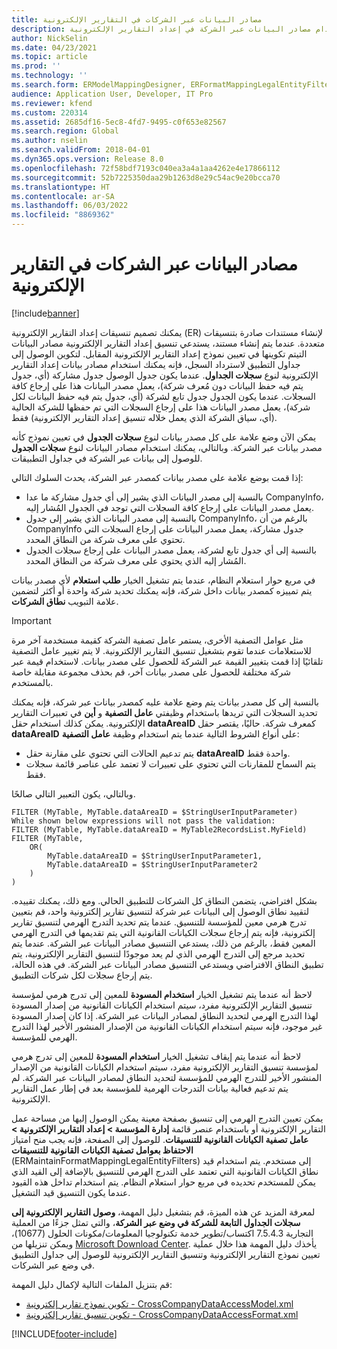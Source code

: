 ```yaml
---
title: مصادر البيانات عبر الشركات في التقارير الإلكترونية
description: تشرح لك هذه المقالة كيفية استخدام مصادر البيانات عبر الشركة في إعداد التقارير الإلكترونية (ER).
author: NickSelin
ms.date: 04/23/2021
ms.topic: article
ms.prod: ''
ms.technology: ''
ms.search.form: ERModelMappingDesigner, ERFormatMappingLegalEntityFilterTable
audience: Application User, Developer, IT Pro
ms.reviewer: kfend
ms.custom: 220314
ms.assetid: 2685df16-5ec8-4fd7-9495-c0f653e82567
ms.search.region: Global
ms.author: nselin
ms.search.validFrom: 2018-04-01
ms.dyn365.ops.version: Release 8.0
ms.openlocfilehash: 72f58bdf7193c040ea3a4a1aa4262e4e17866112
ms.sourcegitcommit: 52b7225350daa29b1263d8e29c54ac9e20bcca70
ms.translationtype: HT
ms.contentlocale: ar-SA
ms.lasthandoff: 06/03/2022
ms.locfileid: "8869362"
---
```

# <a name="cross-company-data-sources-in-electronic-reporting-er"></a>مصادر البيانات عبر الشركات في التقارير الإلكترونية

[!include[banner](../includes/banner.md)]

يمكنك تصميم تنسيقات إعداد التقارير الإلكترونية (ER) لإنشاء مستندات صادرة بتنسيقات متعددة. عندما يتم إنشاء مستند، يستدعي تنسيق إعداد التقارير الإلكترونية مصادر البيانات التيتم تكوينها في تعيين نموذج إعداد التقارير الإلكترونية المقابل. لتكوين الوصول إلى جداول التطبيق لاسترداد السجل، فإنه يمكنك استخدام مصادر بيانات إعداد التقارير الإلكترونية لنوع **سجلات الجداول**. عندما يكون جدول الوصول جدول مشاركة (أي، جدول يتم فيه حفظ البيانات دون مُعرف شركة)، يعمل مصدر البيانات هذا على إرجاع كافة السجلات. عندما يكون الجدول جدول تابع لشركة (أي، جدول يتم فيه حفظ البيانات لكل شركة)، يعمل مصدر البيانات هذا على إرجاع السجلات التي تم حفظها للشركة الحالية (أي، سياق الشركة الذي يعمل خلاله تنسيق إعداد التقارير الإلكترونية) فقط.

يمكن الآن وضع علامة على كل مصدر بيانات لنوع **سجلات الجدول** في تعيين نموذج كأنه مصدر بيانات عبر الشركة. وبالتالي، يمكنك استخدام مصادر البيانات لنوع **سجلات الجدول** للوصول إلى بيانات عبر الشركة في جداول التطبيقات.

إذا قمت بوضع علامة على مصدر بيانات كمصدر عبر الشركة، يحدث السلوك التالي:

- بالنسبة إلى مصدر البيانات الذي يشير إلى أي جدول مشاركة ما عدا CompanyInfo، يعمل مصدر البيانات على إرجاع كافة السجلات التي توجد في الجدول المُشار إليه. 
- بالنسبة إلى مصدر البيانات الذي يشير إلى جدول CompanyInfo، بالرغم من أن CompanyInfo جدول مشاركة، يعمل مصدر البيانات على إرجاع السجلات التي تحتوي على معرف شركة من النطاق المحدد.
- بالنسبة إلى أي جدول تابع لشركة، يعمل مصدر البيانات على إرجاع سجلات الجدول المُشار إليه الذي يحتوي على معرف شركة من النطاق المحدد.

في مربع حوار استعلام النظام، عندما يتم تشغيل الخيار **طلب استعلام** لأي مصدر بيانات يتم تمييزه كمصدر بيانات داخل شركة، فإنه يمكنك تحديد شركة واحدة أو أكثر لتضمين علامة التبويب **نطاق الشركات**.

> [!IMPORTANT]
> مثل عوامل التصفية الأخرى، يستمر عامل تصفية الشركة كقيمة مستخدمة آخر مرة للاستعلامات عندما تقوم بتشغيل تنسيق التقارير الإلكترونية‬. لا يتم تغيير عامل التصفية تلقائيًا إذا قمت بتغيير القيمة عبر الشركة للحصول على مصدر بيانات. لاستخدام قيمة عبر شركة مختلفة للحصول على مصدر بيانات آخر، قم بحذف مجموعة مقابلة خاصة بالمستخدم.

بالنسبة إلى كل مصدر بيانات يتم وضع علامة عليه كمصدر بيانات عبر شركة، فإنه يمكنك تحديد السجلات التي تريدها باستخدام وظيفتي **عامل التصفية** و **أين** في تعبيرات التقارير الإلكترونية. يمكن كذلك استخدام حقل **dataAreaID** كمعرف شركة. حاليًا، يقتصر حقل **dataAreaID** على أنواع الشروط التالية عندما يتم استخدام وظيفة **عامل التصفية**:

- يتم تدعيم الحالات التي تحتوي على مقارنة حقل **dataAreaID** واحدة فقط.
- يتم السماح للمقارنات التي تحتوي على تعبيرات لا تعتمد على عناصر قائمة سجلات فقط.

وبالتالي، يكون التعبير التالي صالحًا.

```ER Expression
FILTER (MyTable, MyTable.dataAreaID = $StringUserInputParameter)
While shown below expressions will not pass the validation:
FILTER (MyTable, MyTable.dataAreaID = MyTable2RecordsList.MyField)
FILTER (MyTable, 
    OR(
        MyTable.dataAreaID = $StringUserInputParameter1,
        MyTable.dataAreaID = $StringUserInputParameter2
    )
)
```

بشكل افتراضي، يتضمن النطاق كل الشركات للتطبيق الحالي. ومع ذلك، يمكنك تقييده. لتقييد نطاق الوصول إلى البيانات عبر شركة لتنسيق تقارير إلكترونية واحد، قم بتعيين تدرج هرمي معين للمؤسسة للتنسيق. عندما يتم تحديد التدرج الهرمي لتنسيق تقارير إلكترونية، فإنه يتم إرجاع سجلات الكيانات القانونية التي يتم تقديمها في التدرج الهرمي المعين فقط، بالرغم من ذلك، يستدعي التنسيق مصادر البيانات عبر الشركة. عندما يتم تحديد مرجع إلى التدرج الهرمي الذي لم يعد موجودًا لتنسيق التقارير الإلكترونية، يتم تطبيق النطاق الافتراضي ويستدعي التنسيق مصادر البيانات عبر الشركة. في هذه الحالة، يتم إرجاع سجلات لكل شركات التطبيق.

لاحظ أنه عندما يتم تشغيل الخيار **استخدام المسودة** للمعين إلى تدرج هرمي لمؤسسة تنسيق التقارير الإلكترونية مفرد، سيتم استخدام الكيانات القانونية من إصدار المسودة لهذا التدرج الهرمي لتحديد النطاق لمصادر البيانات عبر الشركة. إذا كان إصدار المسودة غير موجود، فإنه سيتم استخدام الكيانات القانونية من الإصدار المنشور الأخير لهذا التدرج الهرمي للمؤسسة.

لاحظ أنه عندما يتم إيقاف تشغيل الخيار **استخدام المسودة** للمعين إلى تدرج هرمي لمؤسسة تنسيق التقارير الإلكترونية مفرد، سيتم استخدام الكيانات القانونية من الإصدار المنشور الأخير للتدرج الهرمي للمؤسسة لتحديد النطاق لمصادر البيانات عبر الشركة. لم يتم تدعيم فعالية بيانات التدرجات الهرمية للمؤسسة بعد في إطار عمل التقارير الإلكترونية.

يمكن تعيين التدرج الهرمي إلى تنسيق بصفحة معينة يمكن الوصول إليها من مساحة عمل التقارير الإلكترونية أو باستخدام عنصر قائمة **إدارة المؤسسة \> إعداد التقارير الإلكترونية \> عامل تصفية الكيانات القانونية للتنسيقات**. للوصول إلى الصفحة، فإنه يجب منح امتياز **‏‫الاحتفاظ بعوامل تصفية الكيانات القانونية للتنسيقات‬**  (ERMaintainFormatMappingLegalEntityFilters) إلى مستخدم. يتم استخدام قيد نطاق الكيانات القانونية التي تعتمد على التدرج الهرمي للتنسيق بالإضافة إلى القيد الذي يمكن للمستخدم تحديده في مربع حوار استعلام النظام. يتم استخدام تداخل هذه القيود عندما يكون التنسيق قيد التشغيل.

لمعرفة المزيد عن هذه الميزة، قم بتشغيل دليل المهمة، **وصول التقارير الإلكترونية إلى سجلات الجداول التابعة للشركة في وضع عبر الشركة**، والتي تمثل جزءًا من العملية التجارية ‬‏‫‬‏‫7.5.4.3 اكتساب/تطوير خدمة تكنولوجيا المعلومات/مكونات الحلول (10677)‬، ويمكن تنزيلها من [Microsoft Download Center](https://go.microsoft.com/fwlink/?linkid=874684). يأخذك دليل المهمة هذا خلال عملية تعيين نموذج التقارير الإلكترونية وتنسيق التقارير الإلكترونية للوصول إلى جداول التطبيق في وضع عبر الشركات.

قم بتنزيل الملفات التالية لإكمال دليل المهمة:

- [‏‫تكوين نموذج تقارير إلكترونية‬ - CrossCompanyDataAccessModel.xml](https://download.microsoft.com/download/4/2/5/4258f891-7054-4821-aedd-3721ba25fdd5/CrossCompanyDataAccessModel.xml)
- [‏‫تكوين تنسيق تقارير إلكترونية‬‬ - CrossCompanyDataAccessFormat.xml](https://download.microsoft.com/download/3/2/1/321deb75-3ba9-4323-99bf-207a52c60b5c/CrossCompanyDataAccessFormat.xml)


[!INCLUDE[footer-include](../../../includes/footer-banner.md)]
